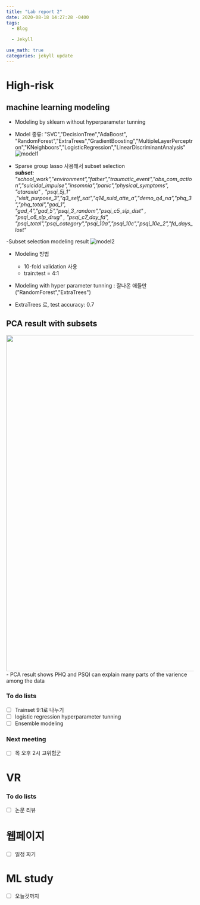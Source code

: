```yaml
---
title: "Lab report 2"
date: 2020-08-18 14:27:28 -0400
tags:
  - Blog
 
  - Jekyll

use_math: true
categories: jekyll update
---
```


# High-risk 
## machine learning modeling
- Modeling by sklearn without hyperparameter tunning 
- Model 종류: "SVC","DecisionTree","AdaBoost", "RandomForest","ExtraTrees","GradientBoosting","MultipleLayerPerceptron","KNeighboors","LogisticRegression","LinearDiscriminantAnalysis"
![model1](https://seonleeuni.github.io/image/model_1.png)

- Sparse group lasso 사용해서 subset selection  
_**subset**: "school_work","environment","father","traumatic_event","obs_com_action","suicidal_impulse","insomnia","panic","physical_symptoms", "ataraxia" , "psqi_5j_1" ,"visit_purpose_3","q3_self_sat","q14_suid_atte_a","demo_q4_na","phq_3","phq_total","gad_1",         
 "gad_4","gad_5","psqi_3_random","psqi_c5_slp_dist" , "psqi_c6_slp_drug" , "psqi_c7_day_fd", "psqi_total","psqi_category","psqi_10a","psqi_10c","psqi_10e_2","fd_days_lost"_


-Subset selection modeling result
![model2](https://seonleeuni.github.io/image/model_2.png)

- Modeling 방법
  - 10-fold validation 사용
  - train:test = 4:1
 
 - Modeling with hyper parameter tunning : 잘나온 애들만("RandomForest","ExtraTrees")

 - ExtraTrees 로, test accuracy: 0.7

## PCA result with subsets
<img src="https://seonleeuni.github.io/image/pca_subset.PNG" width=900/>
- PCA result shows PHQ and PSQI can explain many parts of the varience among the data

### To do lists
- [ ] Trainset 9:1로 나누기
- [ ] logistic regression hyperparameter tunning
- [ ] Ensemble modeling

### Next meeting 
- [ ] 목 오후 2시 고위험군


# VR
### To do lists
- [ ] 논문 리뷰

# 웹페이지 
- [ ] 일정 짜기

# ML study
- [ ] 오늘것까지
